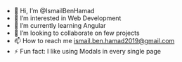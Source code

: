 - 👋 Hi, I’m @IsmailBenHamad
- 👀 I’m interested in Web Development 
- 🌱 I’m currently learning Angular
- 💞️ I’m looking to collaborate on few projects
- 📫 How to reach me ismail.ben.hamad2019@gmail.com
- ⚡ Fun fact: I like using Modals in every single page


